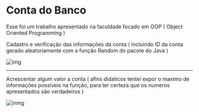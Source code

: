 # Conta do Banco

Esse foi um trabalho apresentado na faculdade focado em OOP ( Object Oriented Programming )

Cadastro e verificação das informações da conta ( incluindo ID da conta gerado aleatoriamente com a função Random do pacote do Java )

![img](https://uploaddeimagens.com.br/images/004/324/640/full/f1.PNG?1675280537)

----

Acrescentar algum valor a conta ( afins didaticos tentei expor o maximo de informações possiveis na função, para ter certeza que os numeros apresentados são verdadeiros )

![inmg](https://uploaddeimagens.com.br/images/004/324/678/full/f2.PNG?1675280931)
